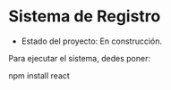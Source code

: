 <h1> Sistema de Registro</h1>

- Estado del proyecto: En construcción.

Para ejecutar el sistema, dedes poner:

npm install react
